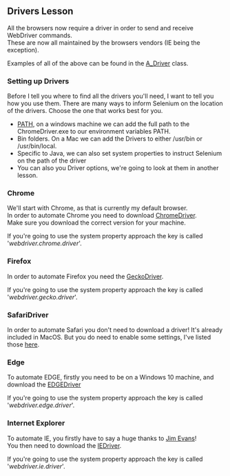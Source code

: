 ## Drivers Lesson

All the browsers now require a driver in order to send and receive WebDriver commands.  
These are now all maintained by the browsers vendors (IE being the exception).

Examples of all of the above can be found in the [A_Driver](https://github.com/FriendlyTester/Selenium-WebDriver-Examples/blob/master/java/src/test/java/lessons/A_Drivers/A_Drivers.java) class.

### Setting up Drivers
Before I tell you where to find all the drivers you'll need, I want to tell you how you use them.
There are many ways to inform Selenium on the location of the drivers. Choose the one that works best for you.

* [PATH](https://stackoverflow.com/questions/44272416/how-to-add-a-folder-to-path-environment-variable-in-windows-10-with-screensho), on a windows machine we can add the full path to the ChromeDriver.exe to our environment variables PATH.
* Bin folders. On a Mac we can add the Drivers to either /usr/bin or /usr/bin/local.
* Specific to Java, we can also set system properties to instruct Selenium on the path of the driver
* You can also you Driver options, we're going to look at them in another lesson.

### Chrome
We'll start with Chrome, as that is currently my default browser.  
In order to automate Chrome you need to download [ChromeDriver](https://sites.google.com/a/chromium.org/chromedriver/downloads).  
Make sure you download the correct version for your machine.

If you're going to use the system property approach the key is called '_webdriver.chrome.driver_'.

### Firefox
In order to automate Firefox you need the [GeckoDriver](https://github.com/mozilla/geckodriver/releases).

If you're going to use the system property approach the key is called '_webdriver.gecko.driver_'.


### SafariDriver
In order to automate Safari you don't need to download a driver! It's already included in MacOS. But you do need to enable some settings, I've listed those [here](https://github.com/FriendlyTester/Selenium-WebDriver-Examples/blob/master/java/src/test/java/drivers/SafariDriver.md).

### Edge
To automate EDGE, firstly you need to be on a Windows 10 machine, and download the [EDGEDriver](https://developer.microsoft.com/en-us/microsoft-edge/tools/webdriver/)

If you're going to use the system property approach the key is called '_webdriver.edge.driver_'.

### Internet Explorer
To automate IE, you firstly have to say a huge thanks to [Jim Evans](https://twitter.com/jimevansmusic)!  
You then need to download the [IEDriver](https://github.com/SeleniumHQ/selenium/wiki/InternetExplorerDriver).

If you're going to use the system property approach the key is called '_webdriver.ie.driver_'.